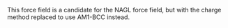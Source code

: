 This force field is a candidate for the NAGL force field, but with the charge method replaced to use AM1-BCC instead.

